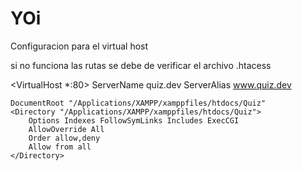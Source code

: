 # YOi


Configuracion para el virtual host

si no funciona las rutas se debe de verificar el archivo .htacess


<VirtualHost *:80>
    ServerName quiz.dev
    ServerAlias www.quiz.dev

    DocumentRoot "/Applications/XAMPP/xamppfiles/htdocs/Quiz"
    <Directory "/Applications/XAMPP/xamppfiles/htdocs/Quiz">
        Options Indexes FollowSymLinks Includes ExecCGI
        AllowOverride All
        Order allow,deny
        Allow from all
    </Directory>
</VirtualHost>